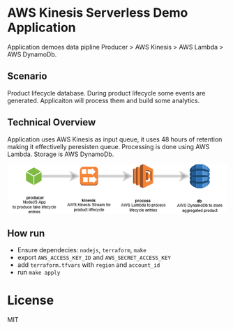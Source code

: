 # AWS Kinesis Serverless Demo Application

Application demoes data pipline Producer > AWS Kinesis > AWS Lambda > AWS DynamoDb.

## Scenario

Product lifecycle database. During product lifecycle some events are generated. Applicaiton will process them and build some analytics.

## Technical Overview

Application uses AWS Kinesis as input queue, it uses 48 hours of retention making it effectivelly peresisten queue. Processing is done using AWS Lambda. Storage is AWS DynamoDb. 

![Cartton](/docs/cartoon.png)

## How run

- Ensure dependecies: `nodejs`, `terraform`, `make`
- export `AWS_ACCESS_KEY_ID` and `AWS_SECRET_ACCESS_KEY`
- add `terraform.tfvars` with `region` and `account_id`
- run `make apply`

# License

MIT